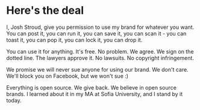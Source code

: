 # Here's the deal

I, Josh Stroud, give you permission to use my brand for whatever you want. You can post it, you can run it, you can save it, you can scan it - you can toast it, you can pop it, you can lock it, you can drop it. 

You can use it for anything. It's free. No problem. We agree. We sign on the dotted line. The lawyers approve it. No lawsuits. No copyright infringement. 

We promise we will never sue anyone for using our brand. We don't care. We'll block you on Facebook, but we won't sue :)

Everything is open source. We give back. We believe in open source brands. I learned about it in my MA at Sofia University, and I stand by it today. 
